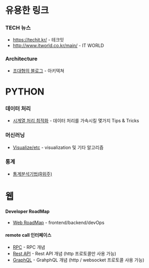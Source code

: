 # 유용한 링크


### TECH 뉴스

* https://techit.kr/ - 테크잇
* http://www.itworld.co.kr/main/ - IT WORLD

### Architecture

 * [조대협의 블로그](https://bcho.tistory.com/) - 아키텍쳐

# PYTHON

### 데이터 처리

* [시계열 처리 최적화](https://medium.com/qraft/%ED%8C%8C%EC%9D%B4%EC%8D%AC-%EA%B8%88%EC%9C%B5-%EC%8B%9C%EA%B2%8C%EC%97%B4-%EC%B2%98%EB%A6%AC-%EC%B5%9C%EC%A0%81%ED%99%94%ED%95%98%EA%B8%B0-571b4d716a2e) - 데이터 처리를 가속시킬 몇가지 Tips & Tricks



### 머신러닝

* [Visualize/etc](https://jehyunlee.github.io/categories/Python/Data-Science/) - visualization 및 기타 알고리즘


### 통계

* [통계분석기법(R위주)](https://rsas.tistory.com/)


# 웹
#### Developer RoadMap
* [Web RoadMap](https://github.com/kamranahmedse/developer-roadmap) - frontend/backend/devOps

#### remote call 인터페이스
* [RPC](https://nesoy.github.io/articles/2019-07/RPC) - RPC 개념
* [Rest API](https://medium.com/@dydrlaks/rest-api-3e424716bab) - Rest API 개념 (http 프로토콜만 사용 가능)
* [GraphQL](https://tech.kakao.com/2019/08/01/graphql-basic/) - GrahphQL 개념 (http / websocket 프로토콜 사용 가능)
